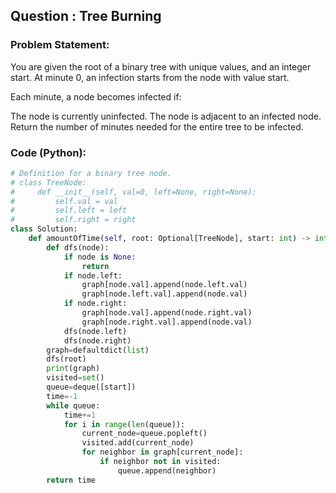 ## Question : Tree Burning

### Problem Statement:
You are given the root of a binary tree with unique values, and an integer start. At minute 0, an infection starts from the node with value start.

Each minute, a node becomes infected if:

The node is currently uninfected.
The node is adjacent to an infected node.
Return the number of minutes needed for the entire tree to be infected.

 
### Code (Python):
```python
# Definition for a binary tree node.
# class TreeNode:
#     def __init__(self, val=0, left=None, right=None):
#         self.val = val
#         self.left = left
#         self.right = right
class Solution:
    def amountOfTime(self, root: Optional[TreeNode], start: int) -> int:
        def dfs(node):
            if node is None:
                return
            if node.left:
                graph[node.val].append(node.left.val)
                graph[node.left.val].append(node.val)
            if node.right:
                graph[node.val].append(node.right.val)
                graph[node.right.val].append(node.val)
            dfs(node.left)
            dfs(node.right)
        graph=defaultdict(list)
        dfs(root)
        print(graph)
        visited=set()
        queue=deque([start])
        time=-1
        while queue:
            time+=1
            for i in range(len(queue)):
                current_node=queue.popleft()
                visited.add(current_node)
                for neighbor in graph[current_node]:
                    if neighbor not in visited:
                        queue.append(neighbor)
        return time
        
